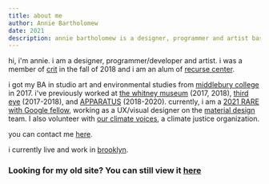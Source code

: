 ```yaml
---
title: about me
author: Annie Bartholomew
date: 2021
description: annie bartholomew is a designer, programmer and artist based in new york city. her work experience includes time at the whitney museum, third eye (an arts communications and public relations firm in nyc), and APPARATUS. she received her BA from middlebury college and is an alum of recurse center and crit.nyc.
---
```



hi, i'm annie. i am a designer, programmer/developer and artist. i was a member of [crit](https://www.crit.nyc/) in the fall of 2018 and i am an alum of [recurse center](https://www.recurse.com/about).

i got my BA in studio art and environmental studies from [middlebury college](http://www.middlebury.edu/#story645114) in 2017. i've previously worked at [the whitney museum](https://whitney.org/) (2017, 2018), [third eye](https://www.hellothirdeye.com/) (2017-2018), and [APPARATUS](https://apparatusstudio.com/) (2018-2020). currently, i am a [2021 RARE with Google fellow](https://rare.withgoogle.com/), working as a UX/visual designer on the [material design](https://material.io/) team. I also volunteer with [our climate voices](https://www.ourclimatevoices.org/), a climate justice organization. 

 you can contact me [here](mailto:anniebartholomew@gmail.com).

i currently live and work in [brooklyn](https://open.spotify.com/track/5qxChyzKLEyoPJ5qGrdurN?si=tN_mafSVRZOQXsEkyOpynw).


### Looking for my old site? You can still view it [here](https://anniebartholomew.superhi.com/)




